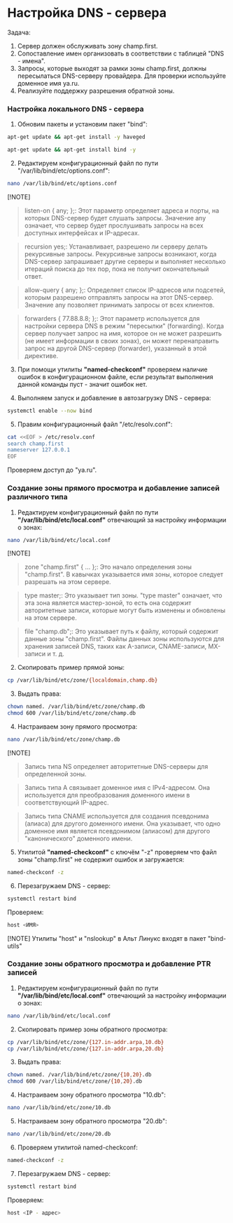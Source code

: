 # Настройка DNS - сервера

Задача:
1. Сервер должен обслуживать зону champ.first.
2. Сопоставление имен организовать в соответствии с таблицей "DNS - имена".
3. Запросы, которые выходят за рамки зоны champ.first, должны пересылаться DNS-серверу провайдера. Для проверки используйте доменное имя ya.ru.
4. Реализуйте поддержку разрешения обратной зоны.


### Настройка локального DNS - сервера
1. Обновим пакеты и установим пакет "bind":

``` bash
apt-get update && apt-get install -y haveged
```

``` bash
apt-get update && apt-get install bind -y
```

2. Редактируем конфигурационный файл по пути "/var/lib/bind/etc/options.conf":

``` bash
nano /var/lib/bind/etc/options.conf
```

[!NOTE] 
>listen-on { any; };: Этот параметр определяет адреса и порты, на которых DNS-сервер будет слушать запросы. Значение any означает, что сервер будет прослушивать запросы на всех доступных интерфейсах и IP-адресах.

>recursion yes;: Устанавливает, разрешено ли серверу делать рекурсивные запросы. Рекурсивные запросы возникают, когда DNS-сервер запрашивает другие серверы и выполняет несколько итераций поиска до тех пор, пока не получит окончательный ответ.

>allow-query { any; };: Определяет список IP-адресов или подсетей, которым разрешено отправлять запросы на этот DNS-сервер. Значение any позволяет принимать запросы от всех клиентов.

>forwarders { 77.88.8.8; };: Этот параметр используется для настройки сервера DNS в режим "пересылки" (forwarding). Когда сервер получает запрос на имя, которое он не может разрешить (не имеет информации в своих зонах), он может перенаправить запрос на другой DNS-сервер (forwarder), указанный в этой директиве.

3. При помощи утилиты **"named-checkconf"** проверяем наличие ошибок в конфигурационном файле, если результат выполнения данной команды пуст - значит ошибок нет.

4. Выполняем запуск и добавление в автозагрузку DNS - сервера:

``` bash
systemctl enable --now bind
```

5. Правим конфигурационный файл "/etc/resolv.conf":

``` bash
cat <<EOF > /etc/resolv.conf
search champ.first
nameserver 127.0.0.1
EOF
``` 

Проверяем доступ до "ya.ru".


### Создание зоны прямого просмотра и добавление записей различного типа
1. Редактируем конфигурационный файл по пути **"/var/lib/bind/etc/local.conf"** отвечающий за настройку информации о зонах:

``` bash
nano /var/lib/bind/etc/local.conf
```

[!NOTE]
>zone "champ.first" { ... };: Это начало определения зоны "champ.first". В кавычках указывается имя зоны, которое следует разрешать на этом сервере.

>type master;: Это указывает тип зоны. "type master" означает, что эта зона является мастер-зоной, то есть она содержит авторитетные записи, которые могут быть изменены и обновлены на этом сервере.

>file "champ.db";: Это указывает путь к файлу, который содержит данные зоны "champ.first". Файлы данных зоны используются для хранения записей DNS, таких как A-записи, CNAME-записи, MX-записи и т. д.

2. Скопировать пример прямой зоны:

``` bash
cp /var/lib/bind/etc/zone/{localdomain,champ.db}
```

3. Выдать права:

``` bash
chown named. /var/lib/bind/etc/zone/champ.db
chmod 600 /var/lib/bind/etc/zone/champ.db
```

4. Настраиваем зону прямого просмотра:

``` bash
nano /var/lib/bind/etc/zone/champ.db
```

[!NOTE]
>Запись типа NS определяет авторитетные DNS-серверы для определенной зоны.

>Запись типа A связывает доменное имя с IPv4-адресом. Она используется для преобразования доменного имени в соответствующий IP-адрес.

>Запись типа CNAME используется для создания псевдонима (алиаса) для другого доменного имени. Она указывает, что одно доменное имя является псевдонимом (алиасом) для другого "канонического" доменного имени.

5. Утилитой **"named-checkconf"** с ключём "-z" проверяем что файл зоны "champ.first" не содержит ошибок и загружается:

``` bash
named-checkconf -z
```

6. Перезагружаем DNS - сервер:

``` bash
systemctl restart bind
```

Проверяем:

``` bash
host <ИМЯ>
```

[!NOTE]
Утилиты "host" и "nslookup" в Альт Линукс входят в пакет "bind-utils"


### Создание зоны обратного просмотра и добавление PTR записей
1. Редактируем конфигурационный файл по пути **"/var/lib/bind/etc/local.conf"** отвечающий за настройку информации о зонах:

``` bash
nano /var/lib/bind/etc/local.conf
```

2. Скопировать пример зоны обратного просмотра:

``` bash
cp /var/lib/bind/etc/zone/{127.in-addr.arpa,10.db}
cp /var/lib/bind/etc/zone/{127.in-addr.arpa,20.db}
```

3. Выдать права:

``` bash
chown named. /var/lib/bind/etc/zone/{10,20}.db
chmod 600 /var/lib/bind/etc/zone/{10,20}.db
```

4. Настраиваем зону обратного просмотра "10.db":

``` bash
nano /var/lib/bind/etc/zone/10.db
```

5. Настраиваем зону обратного просмотра "20.db":

``` bash
nano /var/lib/bind/etc/zone/20.db
```

6. Проверяем утилитой named-checkconf:

``` bash
named-checkconf -z
```

7. Перезагружаем DNS - сервер:

``` bash
systemctl restart bind
```

Проверяем:

``` bash
host <IP - адрес>
```